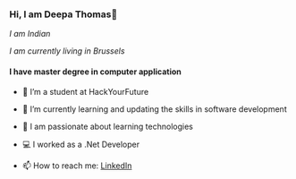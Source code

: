### Hi, I am Deepa Thomas👋

*I am Indian* 

*I am currently living in Brussels*

#### I have master degree in computer application

- 🔭 I’m a student at HackYourFuture
- 🌱 I’m currently learning and updating the skills in software development
- 👯 I am passionate about learning technologies
- :computer: I worked as a .Net Developer   


- 📫 How to reach me: [LinkedIn](https://www.linkedin.com/in/deepa-thomas-8b1aa670/)
